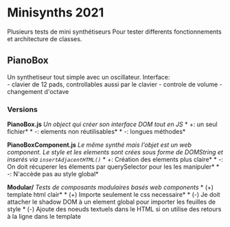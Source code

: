 # Minisynths 2021
Plusieurs tests de mini synthétiseurs
Pour tester differents fonctionnements et architecture de classes.

## PianoBox
Un synthetiseur tout simple avec un oscillateur.
Interface:  
    - clavier de 12 pads, controllables aussi par le clavier
    - controle de volume 
    - changement d'octave

### Versions
**PianoBox.js**
*Un object qui créer son interface DOM tout en JS*
    *   +: un seul fichier*
    *   -: elements non réutilisables*
    *   -: longues méthodes*

**PianoBoxComponent.js**
*Le même synthé mais l'objet est un web component. Le style et les elements sont crées sous forme de DOMString et inserés via `insertAdjacentHTML()`*
    *   +: Création des elements plus claire*
    *   -: On doit récuperer les élements par querySelector pour les les manipuler*
    *   -: N'accède pas au style global*

**Modular/**
*Tests de composants modulaires basés web components*
    *   (+) template html clair* 
    *   (+) Importe seulement le css necessaire*
    *   (-) Je doit attacher le shadow DOM à un element global pour importer les feuilles de style
    *   (-) Ajoute des noeuds textuels dans le HTML si on utilise des retours à la ligne dans le template